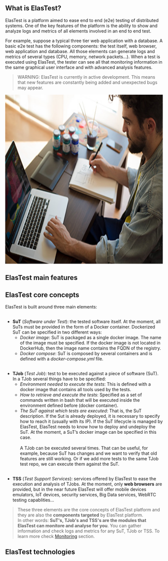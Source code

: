 <div class="range range-xs-center">
<div class="cell-xs-10 cell-lg-6 text-md-left inset-md-right-80 cell-lg-push-1 offset-top-50 offset-lg-top-0">
<h2 id="content" class="h1">What is ElasTest?</h2>
<div class="offset-top-30 offset-md-top-50">
<p>ElasTest is a platform aimed to ease end to end (e2e) testing of distributed systems. One of the key features of the platform is the ability to show and analyze logs and metrics of all elements involved in an end to end test.</p><p>For example, suppose a typical three tier web application with a database. A basic e2e test has the following components: the test itself, web browser, web application and database. All those elements can generate logs and metrics of several types (CPU, memory, network packets…). When a test is executed using ElasTest, the tester can see all that monitoring information in the same graphical user interface and with advanced analysis features. 
</p>
<blockquote>WARNING: ElasTest is currently in active development. This means that new features are constantly being added and unexpected bugs may appear.</blockquote>
</div>
</div>
<div class="cell-xs-10 cell-lg-6 cell-lg-push-2"><img src="./images/portfolio-80-420x280.jpg" width="960" height="540" alt="No documentation yet" class="img-responsive reveal-inline-block offset-top-10"></div>
</div>

<h2 class="h3 no-border">ElasTest main features</h2>

<h2 class="h3 no-border">ElasTest core concepts</h2>

<p>
ElasTest is built around three main elements:
<ul>

<li style="margin-top: 30px">
    <strong>SuT</strong> (<i>Software under Test</i>): the tested software itself. At the moment, all SuTs must be provided in the form of a Docker container. Dockerized SuT can be specified in two different ways:
    <ul>
        <li><i>Docker image</i>: SuT is packaged as a single docker image. The name of the image must be specified. If the docker image is not located in DockerHub, then the image name contains the FQDN of the registry.</li>
        <li><i>Docker compose</i>: SuT is composed by several containers and is defined with a <i>docker-compose.yml</i> file.</li>
    </ul>
</li>

<li style="margin-top: 30px">
    <strong>TJob</strong> (<i>Test Job</i>): test to be executed against a piece of software (SuT). In a TJob several things have to be specified:
    <ul>
        <li><i>Environment needed to execute the tests</i>: This is defined with a docker image that contains all tools used by the tests.</li>
        <li><i>How to retrieve and execute the tests</i>: Specified as a set of commands written in bash that will be executed inside the environment defined before (docker container).</li>
        <li><i>The SuT against which tests are executed</i>: That is, the SuT description. If the Sut is already deployed, it is necessary to specify how to reach it (usually with its IP). If the SuT lifecycle is managed by ElasTest, ElasTest needs to know how to deploy and undeploy the SuT. At the moment, a SuT’s docker image can be specified in this case.</li></br>
    A TJob can be executed several times. That can be useful, for example, because SuT has changes and we want to verify that old features are still working. Or if we add more tests to the same TJob test repo, we can execute them against the SuT.
    </ul>
</li>

<li style="margin-top: 30px">
    <strong>TSS</strong> (<i>Test Support Services</i>): services offered by ElasTest to ease the execution and analysis of TJobs. At the moment, only <strong>web browsers</strong> are provided, but in the near future ElasTest will offer mobile devices emulators, IoT devices, security services, Big Data services, WebRTC testing capablities...
</li>

</ul>

<blockquote>
These three elements are the core concepts of ElasTest platform and they are also the <strong>components targeted</strong> by ElasTest platform.
<br>
In other words: <strong>SuT's, TJob's and TSS's are the modules that ElasTest can monitore and analyse for you</strong>. You can gather information and check logs and metrics for any SuT, TJob or TSS. To learn more check <a href="/docs/monitoring">Monitoring</a> section.
</blockquote>

</p>

<h2 class="h3 no-border">ElasTest technologies</h2>

<!---
 Script for open external links in a new tab
-->
<script type="text/javascript" charset="utf-8">
      // Creating custom :external selector
      $.expr[':'].external = function(obj){
          return !obj.href.match(/^mailto\:/)
                  && (obj.hostname != location.hostname);
      };
      $(function(){
        $('a:external').addClass('external');
        $(".external").attr('target','_blank');
      })
</script>
